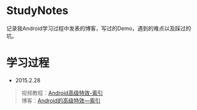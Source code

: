 # StudyNotes
记录我Android学习过程中发表的博客，写过的Demo，遇到的难点以及踩过的坑。
# 学习过程
- 2015.2.28<br/>
> 视频教程：[Android高级特效-索引](http://www.imooc.com/learn/493)<br/>
> 博客：[Android的高级特效—索引](http://blog.csdn.net/lockjo/article/details/50759937)